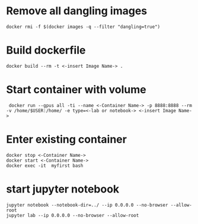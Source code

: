 # Remove all dangling images

    docker rmi -f $(docker images -q --filter "dangling=true")

# Build dockerfile
    
    docker build --rm -t <-insert Image Name-> . 
    
# Start container with volume
    
     docker run --gpus all -ti --name <-Container Name-> -p 8888:8888 --rm -v /home/$USER:/home/ -e type=<-lab or notebook-> <-insert Image Name-> 
    
# Enter existing container
    
    docker stop <-Container Name->
    docker start <-Container Name->
    docker exec -it  myfirst bash

# start jupyter notebook
    
    jupyter notebook --notebook-dir=../ --ip 0.0.0.0 --no-browser --allow-root
    jupyter lab --ip 0.0.0.0 --no-browser --allow-root